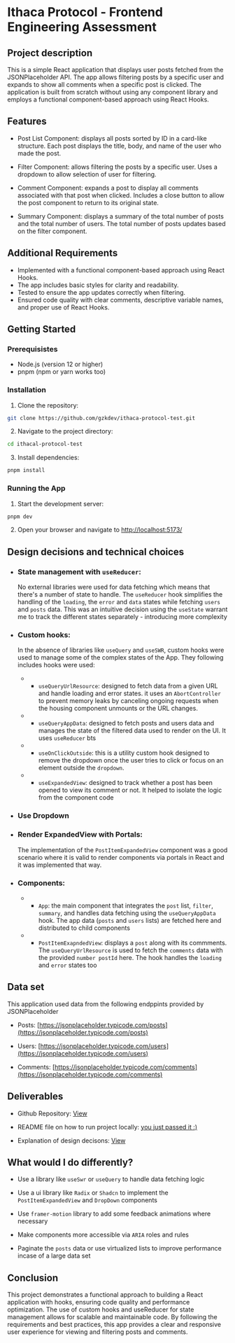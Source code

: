 # Ithaca Protocol - Frontend Engineering Assessment

## Project description

This is a simple React application that displays user posts fetched from the JSONPlaceholder API. The app allows filtering posts by a specific user and expands to show all comments when a specific post is clicked. The application is built from scratch without using any component library and employs a functional component-based approach using React Hooks.

## Features

- Post List Component: displays all posts sorted by ID in a card-like structure.
  Each post displays the title, body, and name of the user who made the post.

- Filter Component: allows filtering the posts by a specific user.
  Uses a dropdown to allow selection of user for filtering.

- Comment Component: expands a post to display all comments associated with that post when clicked. Includes a close button to allow the post component to return to its original state.

- Summary Component: displays a summary of the total number of posts and the total number of users. The total number of posts updates based on the filter component.

## Additional Requirements

- Implemented with a functional component-based approach using React Hooks.
- The app includes basic styles for clarity and readability.
- Tested to ensure the app updates correctly when filtering.
- Ensured code quality with clear comments, descriptive variable names, and proper use of React Hooks.

## Getting Started

### Prerequisistes

- Node.js (version 12 or higher)
- pnpm (npm or yarn works too)

### Installation

1. Clone the repository:

```bash
git clone https://github.com/gzkdev/ithaca-protocol-test.git
```

2. Navigate to the project directory:

```bash
cd ithacal-protocol-test
```

3. Install dependencies:

```bash
pnpm install
```

### Running the App

1. Start the development server:

```bash
pnpm dev
```

2. Open your browser and navigate to [http://localhost:5173/](http://localhost:5173/)

## Design decisions and technical choices

- ### State management with `useReducer`:

  No external libraries were used for data fetching which means that there's a number of state to handle. The `useReducer` hook simplifies the handling of the `loading`, the `error` and `data` states while fetching `users` and `posts` data. This was an intuitive decision using the `useState` warrant me to track the different states separately - introducing more complexity

- ### Custom hooks:

  In the absence of libraries like `useQuery` and `useSWR`, custom hooks were used to manage some of the complex states of the App. They following includes hooks were used:

  - - `useQueryUrlResource`: designed to fetch data from a given URL and handle loading and error states. it uses an `AbortController` to prevent memory leaks by canceling ongoing requests when the housing component unmounts or the URL changes.

  - - `useQueryAppData`: designed to fetch posts and users data and manages the state of the filtered data used to render on the UI. It uses `useReducer` bts

  - - `useOnClickOutside`: this is a utility custom hook designed to remove the dropdown once the user tries to click or focus on an element outside the `dropdown`.

  - - `useExpandedView`: designed to track whether a post has been opened to view its comment or not. It helped to isolate the logic from the component code

- ### Use Dropdown

- ### Render ExpandedView with Portals:

  The implementation of the `PostItemExpandedView` component was a good scenario where it is valid to render components via portals in React and it was implemented that way.

- ### Components:

  - - `App`: the main component that integrates the `post` list, `filter`, `summary`, and handles data fetching using the `useQueryAppData` hook. The app data (`posts` and `users` lists) are fetched here and distributed to child components

  - - `PostItemExapndedView`: displays a `post` along with its commments. The `useQueryUrlResource` is used to fetch the `comments` data with the provided `number postId` here. The hook handles the `loading` and `error` states too

## Data set

This application used data from the following endppints provided by JSONPlaceholder

- Posts: [https://jsonplaceholder.typicode.com/posts](https://jsonplaceholder.typicode.com/posts)

- Users: [https://jsonplaceholder.typicode.com/users](https://jsonplaceholder.typicode.com/users)

- Comments: [https://jsonplaceholder.typicode.com/comments](https://jsonplaceholder.typicode.com/comments)

## Deliverables

- Github Repository: [View](https://github.com/gzkdev/ithaca-protocol-test)

- README file on how to run project locally: [you just passed it :)](#getting-started)

- Explanation of design decisons: [View](#design-decisions-and-technical-choices)

## What would I do differently?

- Use a library like `useSwr` or `useQuery` to handle data fetching logic

- Use a ui library like `Radix` or `Shadcn` to implement the `PostItemExpandedView` and `DropDown` components

- Use `framer-motion` library to add some feedback animations where necessary

- Make components more accessible via `ARIA` roles and rules

- Paginate the `posts` data or use virtualized lists to improve performance incase of a large data set

## Conclusion

This project demonstrates a functional approach to building a React application with hooks, ensuring code quality and performance optimization. The use of custom hooks and useReducer for state management allows for scalable and maintainable code. By following the requirements and best practices, this app provides a clear and responsive user experience for viewing and filtering posts and comments.
